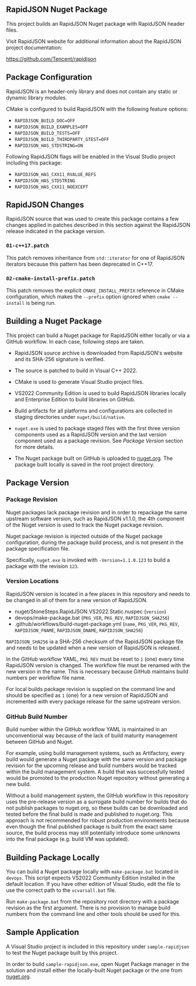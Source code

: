 ## RapidJSON Nuget Package

This project builds an RapidJSON Nuget package with RapidJSON
header files.

Visit RapidJSON website for additional information about the
RapidJSON project documentation:

https://github.com/Tencent/rapidjson

## Package Configuration

RapidJSON is an header-only library and does not contain any static
or dynamic library modules.

CMake is configured to build RapidJSON with the following feature
options:

  * `RAPIDJSON_BUILD_DOC=OFF`
  * `RAPIDJSON_BUILD_EXAMPLES=OFF`
  * `RAPIDJSON_BUILD_TESTS=OFF`
  * `RAPIDJSON_BUILD_THIRDPARTY_GTEST=OFF`
  * `RAPIDJSON_HAS_STDSTRING=ON`

Following RapidJSON flags will be enabled in the Visual Studio
project including this package:

  * `RAPIDJSON_HAS_CXX11_RVALUE_REFS`
  * `RAPIDJSON_HAS_STDSTRING`
  * `RAPIDJSON_HAS_CXX11_NOEXCEPT`

## RapidJSON Changes

RapidJSON source that was used to create this package contains a few
changes applied in patches described in this section against the
RapidJSON release indicated in the package version.

### `01-c++17.patch`

This patch removes inheritance from `std::iterator` for one
of RapidJSON iterators because this pattern has been deprecated
in C\+\+17.

### `02-cmake-install-prefix.patch`

This patch removes the explicit `CMAKE_INSTALL_PREFIX` reference
in CMake configuration, which makes the `--prefix` option ignored
when `cmake --install` is being run.

## Building a Nuget Package

This project can build a Nuget package for RapidJSON either locally
or via a GitHub workflow. In each case, following steps are taken.

  * RapidJSON source archive is downloaded from RapidJSON's website and
    its SHA-256 signature is verified.

  * The source is patched to build in Visual C++ 2022.

  * CMake is used to generate Visual Studio project files.

  * VS2022 Community Edition is used to build RapidJSON libraries
    locally and Enterprise Edition to build libraries on GitHub.

  * Build artifacts for all platforms and configurations are
    collected in staging directories under `nuget/build/native`.

  * `nuget.exe` is used to package staged files with the first
    three version components used as a RapidJSON version and the last
    version component used as a package revision. See _Package
    Version_ section for more details.

  * The Nuget package built on GitHub is uploaded to [nuget.org][].
    The package built locally is saved in the root project
    directory.

## Package Version

### Package Revision

Nuget packages lack package revision and in order to repackage
the same upstream software version, such as RapidJSON v1.1.0,
the 4th component of the Nuget version is used to track the
Nuget package revision.

Nuget package revision is injected outside of the Nuget package
configuration, during the package build process, and is not
present in the package specification file.

Specifically, `nuget.exe` is invoked with `-Version=1.1.0.123`
to build a package with the revision `123`.

### Version Locations

RapidJSON version is located in a few places in this repository and
needs to be changed in all of them for a new version of RapidJSON.

  * nuget/StoneSteps.RapidJSON.VS2022.Static.nuspec (`version`)
  * devops/make-package.bat (`PKG_VER`, `PKG_REV`, `RAPIDJSON_SHA256`)
  * .github/workflows/build-nuget-package.yml (`name`, `PKG_VER`,
    `PKG_REV`, `RAPIDJSON_FNAME`, `RAPIDJSON_DNAME`, `RAPIDJSON_SHA256`)

`RAPIDJSON_SHA256` ia a SHA-256 checksum of the RapidJSON package
file and needs to be updated when a new version of RapidJSON is
released.

In the GitHub workflow YAML, `PKG_REV` must be reset to `1` (one)
every time RapidJSON version is changed. The workflow file must be
renamed with the new version in the name. This is necessary because
GitHub maintains build numbers per workflow file name.

For local builds package revision is supplied on the command line
and should be specified as `1` (one) for a new version of RapidJSON
and incremented with every package release for the same upstream
version.

### GitHub Build Number

Build number within the GitHub workflow YAML is maintained in an
unconventional way because of the lack of build maturity management
between GitHub and Nuget.

For example, using build management systems, such as Artifactory,
every build would generate a Nuget package with the same version
and package revision for the upcoming release and build numbers
would be tracked within the build management system. A build that
was successfully tested would be promoted to the production Nuget
repository without generating a new build.

Without a build management system, the GitHub workflow in this
repository uses the pre-release version as a surrogate build
number for builds that do not publish packages to nuget.org,
so these builds can be downloaded and tested before the final
build is made and published to nuget.org. This approach is not
recommended for robust production environments because even
though the final published package is built from the exact
same source, the build process may still potentially introduce 
some unknowns into the final package (e.g. build VM was updated).

## Building Package Locally

You can build a Nuget package locally with `make-package.bat`
located in `devops`. This script expects VS2022 Community Edition
installed in the default location. If you have other edition of
Visual Studio, edit the file to use the correct path to the
`vcvarsall.bat` file.

Run `make-package.bat` from the repository root directory with a
package revision as the first argument. There is no provision to
manage build numbers from the command line and other tools should
be used for this.

## Sample Application

A Visual Studio project is included in this repository under
`sample-rapidjson` to test the Nuget package built by this
project.

In order to build `sample-rapidjson.exe`, open Nuget Package manager
in the solution and install either the locally-built Nuget package
or the one from [nuget.org][].

[nuget.org]: https://www.nuget.org/packages/StoneSteps.RapidJSON.VS2022.Static/
